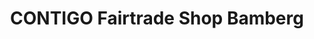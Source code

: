 ---
title: "CONTIGO Fairtrade Shop Bamberg"
url: /bamberg/contigo-fairtrade-shop-bamberg/
shop: Allgemein
---